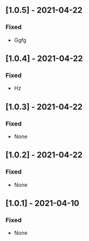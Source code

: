 ## [1.0.5] - 2021-04-22

### Fixed
-    Ggfg

## [1.0.4] - 2021-04-22

### Fixed
-    Hz

## [1.0.3] - 2021-04-22

### Fixed
-    None

## [1.0.2] - 2021-04-22

### Fixed
-    None

## [1.0.1] - 2021-04-10

### Fixed
-    None

